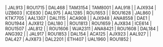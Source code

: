 
| JAL913  | ROU1715 | DAL468  | TAM3154 | TAM8001 | AAL918  |
| AJX934  | UZB603  | ICE630  | DAL975  | AAL1285 | ROU1653 |
| ROU1628 | JAL860  | KTK7705 | AAL1307 | DAL1115 | ACA908  |
| AJX948  | ANA8558 | DAE1    | ROU1944 | AJX812  | DAL180  |
| ROU1813 | ROU1659 | AJX834  | ICE614  | ROU1507 | JAL812  |
| ROU1606 | WJA2311 | ANA8421 | ROU1608 | DAL184  | ANG392  |
| JAL917  | ROU1853 | DAL154  | ACA125  | AJX923  | AAL927  |
| DAL427  | AJX873  | DAL2201 | ETH407  | UAL1960 | ROU1852 |